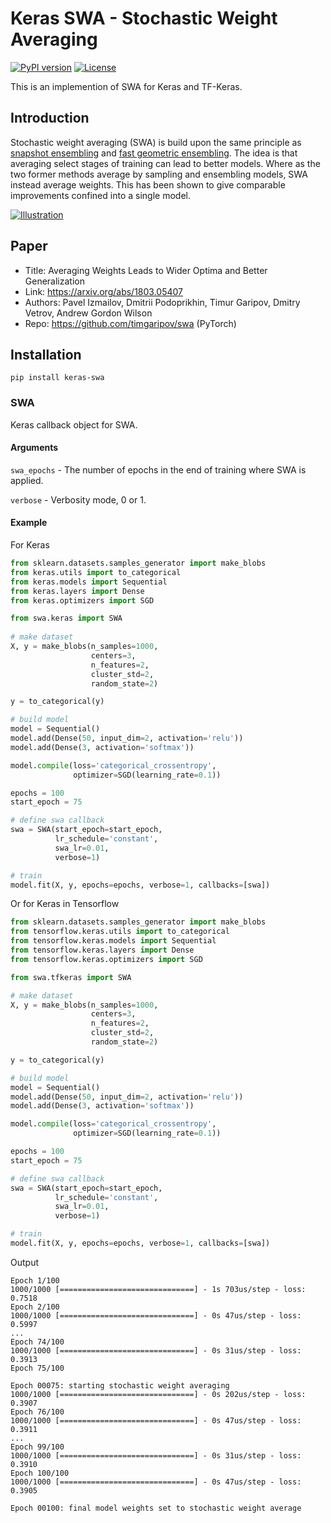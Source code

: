 # Keras SWA - Stochastic Weight Averaging

[![PyPI version](https://badge.fury.io/py/keras-swa.svg)](https://pypi.python.org/pypi/keras-swa/) 
[![License](https://img.shields.io/badge/license-MIT-blue.svg)](https://github.com/simon-larsson/keras-swa/blob/master/LICENSE)

This is an implemention of SWA for Keras and TF-Keras.

## Introduction
Stochastic weight averaging (SWA) is build upon the same principle as [snapshot ensembling](https://arxiv.org/abs/1704.00109) and [fast geometric ensembling](https://arxiv.org/abs/1802.10026). The idea is that averaging select stages of training can lead to better models. Where as the two former methods average by sampling and ensembling models, SWA instead average weights. This has been shown to give comparable improvements confined into a single model.

[![Illustration](https://raw.githubusercontent.com/simon-larsson/keras-swa/master/swa_illustration.png)](https://raw.githubusercontent.com/simon-larsson/keras-swa/master/swa_illustration.png)

## Paper
 - Title: Averaging Weights Leads to Wider Optima and Better Generalization
 - Link: https://arxiv.org/abs/1803.05407
 - Authors: Pavel Izmailov, Dmitrii Podoprikhin, Timur Garipov, Dmitry Vetrov, Andrew Gordon Wilson
 - Repo: https://github.com/timgaripov/swa (PyTorch)

## Installation

    pip install keras-swa
    
### SWA

Keras callback object for SWA.  

#### Arguments
`swa_epochs` - The number of epochs in the end of training where SWA is applied.

`verbose` - Verbosity mode, 0 or 1.
    
#### Example

For Keras
```python
from sklearn.datasets.samples_generator import make_blobs
from keras.utils import to_categorical
from keras.models import Sequential
from keras.layers import Dense
from keras.optimizers import SGD

from swa.keras import SWA
 
# make dataset
X, y = make_blobs(n_samples=1000, 
                  centers=3, 
                  n_features=2, 
                  cluster_std=2, 
                  random_state=2)

y = to_categorical(y)

# build model
model = Sequential()
model.add(Dense(50, input_dim=2, activation='relu'))
model.add(Dense(3, activation='softmax'))

model.compile(loss='categorical_crossentropy', 
              optimizer=SGD(learning_rate=0.1))

epochs = 100
start_epoch = 75

# define swa callback
swa = SWA(start_epoch=start_epoch, 
          lr_schedule='constant', 
          swa_lr=0.01, 
          verbose=1)

# train
model.fit(X, y, epochs=epochs, verbose=1, callbacks=[swa])
```

Or for Keras in Tensorflow

```python
from sklearn.datasets.samples_generator import make_blobs
from tensorflow.keras.utils import to_categorical
from tensorflow.keras.models import Sequential
from tensorflow.keras.layers import Dense
from tensorflow.keras.optimizers import SGD

from swa.tfkeras import SWA

# make dataset
X, y = make_blobs(n_samples=1000, 
                  centers=3, 
                  n_features=2, 
                  cluster_std=2, 
                  random_state=2)

y = to_categorical(y)

# build model
model = Sequential()
model.add(Dense(50, input_dim=2, activation='relu'))
model.add(Dense(3, activation='softmax'))

model.compile(loss='categorical_crossentropy', 
              optimizer=SGD(learning_rate=0.1))

epochs = 100
start_epoch = 75

# define swa callback
swa = SWA(start_epoch=start_epoch, 
          lr_schedule='constant', 
          swa_lr=0.01, 
          verbose=1)

# train
model.fit(X, y, epochs=epochs, verbose=1, callbacks=[swa])
```

Output
```
Epoch 1/100
1000/1000 [==============================] - 1s 703us/step - loss: 0.7518
Epoch 2/100
1000/1000 [==============================] - 0s 47us/step - loss: 0.5997
...
Epoch 74/100
1000/1000 [==============================] - 0s 31us/step - loss: 0.3913
Epoch 75/100

Epoch 00075: starting stochastic weight averaging
1000/1000 [==============================] - 0s 202us/step - loss: 0.3907
Epoch 76/100
1000/1000 [==============================] - 0s 47us/step - loss: 0.3911
...
Epoch 99/100
1000/1000 [==============================] - 0s 31us/step - loss: 0.3910
Epoch 100/100
1000/1000 [==============================] - 0s 47us/step - loss: 0.3905

Epoch 00100: final model weights set to stochastic weight average
```
